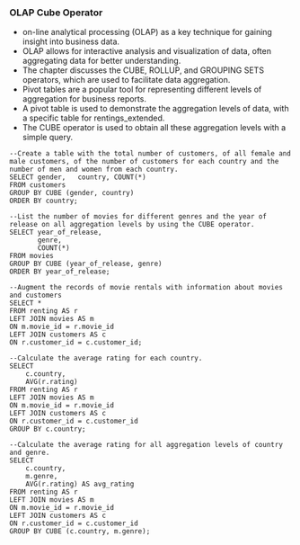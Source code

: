 ### OLAP Cube Operator
- on-line analytical processing (OLAP) as a key technique for gaining insight into business data.
- OLAP allows for interactive analysis and visualization of data, often aggregating data for better understanding.
- The chapter discusses the CUBE, ROLLUP, and GROUPING SETS operators, which are used to facilitate data aggregation.
- Pivot tables are a popular tool for representing different levels of aggregation for business reports.
- A pivot table is used to demonstrate the aggregation levels of data, with a specific table for rentings_extended.
- The CUBE operator is used to obtain all these aggregation levels with a simple query.

```
--Create a table with the total number of customers, of all female and male customers, of the number of customers for each country and the number of men and women from each country.
SELECT gender,   country, COUNT(*)
FROM customers
GROUP BY CUBE (gender, country)
ORDER BY country;

--List the number of movies for different genres and the year of release on all aggregation levels by using the CUBE operator.
SELECT year_of_release,
       genre,
	   COUNT(*)
FROM movies
GROUP BY CUBE (year_of_release, genre)
ORDER BY year_of_release;

--Augment the records of movie rentals with information about movies and customers
SELECT *
FROM renting AS r
LEFT JOIN movies AS m
ON m.movie_id = r.movie_id
LEFT JOIN customers AS c
ON r.customer_id = c.customer_id;

--Calculate the average rating for each country.
SELECT 
	c.country, 
	AVG(r.rating)
FROM renting AS r
LEFT JOIN movies AS m
ON m.movie_id = r.movie_id
LEFT JOIN customers AS c
ON r.customer_id = c.customer_id
GROUP BY c.country;

--Calculate the average rating for all aggregation levels of country and genre.
SELECT 
	c.country, 
	m.genre, 
	AVG(r.rating) AS avg_rating 
FROM renting AS r
LEFT JOIN movies AS m
ON m.movie_id = r.movie_id
LEFT JOIN customers AS c
ON r.customer_id = c.customer_id
GROUP BY CUBE (c.country, m.genre);


```
